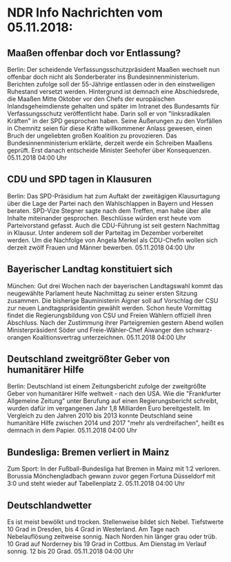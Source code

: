 # NDR Info Nachrichten vom 05.11.2018:


## Maaßen offenbar doch vor Entlassung?
Berlin: Der scheidende Verfassungsschutzpräsident Maaßen wechselt nun offenbar doch nicht als Sonderberater ins Bundesinnenministerium. Berichten zufolge soll der 55-Jährige entlassen oder in den einstweiligen Ruhestand versetzt werden. Hintergrund ist demnach eine Abschiedsrede, die Maaßen Mitte Oktober vor den Chefs der europäischen Inlandsgeheimdienste gehalten und später im Intranet des Bundesamts für Verfassungsschutz veröffentlicht habe. Darin soll er von "linksradikalen Kräften" in der SPD gesprochen haben. Seine Äußerungen zu den Vorfällen in Chemnitz seien für diese Kräfte willkommener Anlass gewesen, einen Bruch der ungeliebten großen Koalition zu provozieren. Das Bundesinnenministerium erklärte, derzeit werde ein Schreiben Maaßens geprüft. Erst danach entscheide Minister Seehofer über Konsequenzen. 05.11.2018 04:00 Uhr 

## CDU und SPD tagen in Klausuren
Berlin: Das SPD-Präsidium hat zum Auftakt der zweitägigen Klausurtagung über die Lage der Partei nach den Wahlschlappen in Bayern und Hessen beraten. SPD-Vize Stegner sagte nach dem Treffen, man habe über alle Inhalte miteinander gesprochen. Beschlüsse würden erst heute vom Parteivorstand gefasst. Auch die CDU-Führung ist seit gestern Nachmittag in Klausur. Unter anderem soll der Parteitag im Dezember vorbereitet werden. Um die Nachfolge von Angela Merkel als CDU-Chefin wollen sich derzeit zwölf Frauen und Männer bewerben. 05.11.2018 04:00 Uhr 

## Bayerischer Landtag konstituiert sich
München: Gut drei Wochen nach der bayerischen Landtagswahl kommt das neugewählte Parlament heute Nachmittag zu seiner ersten Sitzung zusammen. Die bisherige Bauministerin Aigner soll auf Vorschlag der CSU zur neuen Landtagspräsidentin gewählt werden. Schon heute Vormittag findet die Regierungsbildung von CSU und Freien Wählern offiziell ihren Abschluss. Nach der Zustimmung ihrer Parteigremien gestern Abend wollen Ministerpräsident Söder und Freie-Wähler-Chef Aiwanger den schwarz-orangen Koalitionsvertrag unterzeichnen. 05.11.2018 04:00 Uhr 

## Deutschland zweitgrößter Geber von humanitärer Hilfe
Berlin: 	Deutschland ist einem Zeitungsbericht zufolge der zweitgrößte Geber von humanitärer Hilfe weltweit - nach den USA. Wie die "Frankfurter Allgemeine Zeitung" unter Berufung auf einen Regierungsbericht schreibt, wurden dafür im vergangenen Jahr 1,8 Milliarden Euro bereitgestellt. Im Vergleich zu den Jahren 2010 bis 2013 konnte Deutschland seine humanitäre Hilfe zwischen 2014 und 2017 "mehr als verdreifachen", heißt es demnach in dem Papier. 05.11.2018 04:00 Uhr 

## Bundesliga: Bremen verliert in Mainz
Zum Sport: In der Fußball-Bundesliga hat Bremen in Mainz mit 1:2 verloren. Borussia Mönchengladbach gewann zuvor gegen Fortuna Düsseldorf mit 3:0 und steht wieder auf Tabellenplatz 2. 05.11.2018 04:00 Uhr 

## Deutschlandwetter
Es ist meist bewölkt und trocken. Stellenweise bildet sich Nebel. Tiefstwerte 10 Grad in Dresden, bis 4 Grad in Westerland. Am Tage nach Nebelauflösung zeitweise sonnig. Nach Norden hin länger grau oder trüb. 10 Grad auf Norderney bis 19 Grad in Cottbus. Am Dienstag im Verlauf sonnig. 12 bis 20 Grad. 05.11.2018 04:00 Uhr 
